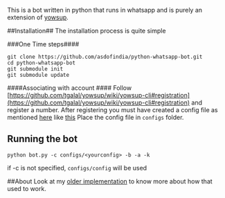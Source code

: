 This is a bot written in python that runs in whatsapp and is purely an extension of [yowsup](https://github.com/tgalal/yowsup).

##Installation##
The installation process is quite simple

###One Time steps####

    git clone https://github.com/asdofindia/python-whatsapp-bot.git
    cd python-whatsapp-bot
    git submodule init
    git submodule update

####Associating with account ####
Follow [https://github.com/tgalal/yowsup/wiki/yowsup-cli#registration](https://github.com/tgalal/yowsup/wiki/yowsup-cli#registration) and register a number. After registering you must have created a config file as mentioned [here](https://github.com/tgalal/yowsup/wiki/yowsup-cli#your-login-credentials) like [this](https://github.com/tgalal/yowsup/blob/master/src/config.example)
Place the config file in `configs` folder.

## Running the bot ##
    python bot.py -c configs/<yourconfig> -b -a -k
    
if -c is not specified, `configs/config` will be used


##About
Look at my [older implementation](https://github.com/asdofindia/pyWhatsapp) to know more about how that used to work.
